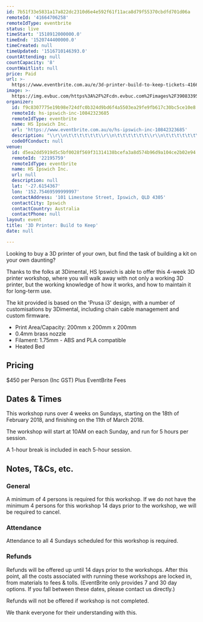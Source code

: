 ```yaml
---
id: 7b51f33e5831a17a822dc2310d6e4e592f61f11aca8d79f55370cbdfd701d06a
remoteId: '41664706258'
remoteIdType: eventbrite
status: live
timeStart: '1518912000000.0'
timeEnd: '1520744400000.0'
timeCreated: null
timeUpdated: '1516710146393.0'
countAttending: null
countCapacity: '8'
countWaitlist: null
price: Paid
url: >-
  https://www.eventbrite.com.au/e/3d-printer-build-to-keep-tickets-41664706258?aff=ebapi
image: >-
  https://img.evbuc.com/https%3A%2F%2Fcdn.evbuc.com%2Fimages%2F39083395%2F177544293861%2F1%2Foriginal.jpg?s=e6b76c90e804b75f34de3aeec2f4b28b
organizer:
  id: f9c8307775e19b98e724dfc0b324d9bd6f4a5503ea29fe9fb617c30bc5ce10e8
  remoteId: hs-ipswich-inc-10842323685
  remoteIdType: eventbrite
  name: HS Ipswich Inc.
  url: 'https://www.eventbrite.com.au/o/hs-ipswich-inc-10842323685'
  description: "\\r\\n\t\t\t\t\t\t\\r\\n\t\t\t\t\t\t\\r\\n\t\t\t\t\t\t\\r\\n"
  codeOfConduct: null
venue:
  id: d5ea2dd5919d5c5bf0028f569f31314138bcefa3a8d574b96d9a104ce2b02e94
  remoteId: '22195759'
  remoteIdType: eventbrite
  name: HS Ipswich Inc.
  url: null
  description: null
  lat: '-27.6154367'
  lon: '152.75469599999997'
  contactAddress: '101 Limestone Street, Ipswich, QLD 4305'
  contactCity: Ipswich
  contactCountry: Australia
  contactPhone: null
layout: event
title: '3D Printer: Build to Keep'
date: null

---
```

<P>Looking to buy a 3D printer of your own, but find the task of building a kit on your own daunting?</P>
<P>Thanks to the folks at 3Dimental, HS Ipswich is able to offer this 4-week 3D printer workshop, where you will walk away with not only a working 3D printer, but the working knowledge of how it works, and how to maintain it for long-term use.</P>
<P>The kit provided is based on the 'Prusa i3' design, with a number of customisations by 3Dimental, including chain cable management and custom firmware.</P>
<UL>
<LI>Print Area/Capacity: 200mm x 200mm x 200mm</LI>
<LI>0.4mm brass nozzle</LI>
<LI>Filament: 1.75mm - ABS and PLA compatible</LI>
<LI>Heated Bed</LI>
</UL>
<H2>Pricing</H2>
<P>$450 per Person (Inc GST) Plus EventBrite Fees</P>
<H2>Dates &amp; Times</H2>
<P>This workshop runs over 4 weeks on Sundays, starting on the 18th of February 2018, and finishing on the 11th of March 2018.</P>
<P>The workshop will start at 10AM on each Sunday, and run for 5 hours per session.</P>
<P>A 1-hour break is included in each 5-hour session.</P>
<H2>Notes, T&Cs, etc.</H2>
<H3>General</H3>
<P>A minimum of 4 persons is required for this workshop. If we do not have the minimum 4 persons for this workshop 14 days prior to the workshop, we will be required to cancel.</P>
<H3>Attendance</H3>
<P>Attendance to all 4 Sundays scheduled for this workshop is required.</P>
<H3>Refunds</H3>
<P>Refunds will be offered up until 14 days prior to the workshops. After this point, all the costs associated with running these workshops are locked in, from materials to fees &amp; tolls. (EventBrite only provides 7 and 30 day options. If you fall between these dates, please contact us directly.)</P>
<P>Refunds will not be offered if workshop is not completed.</P>
<P>We thank everyone for their understanding with this.</P>
